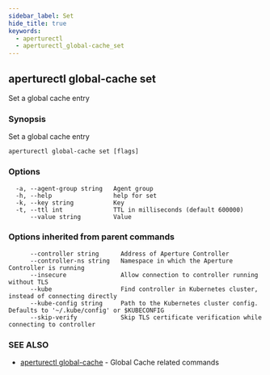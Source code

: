 ```yaml
---
sidebar_label: Set
hide_title: true
keywords:
  - aperturectl
  - aperturectl_global-cache_set
---
```


<!-- markdownlint-disable -->

## aperturectl global-cache set

Set a global cache entry

### Synopsis

Set a global cache entry

```
aperturectl global-cache set [flags]
```

### Options

```
  -a, --agent-group string   Agent group
  -h, --help                 help for set
  -k, --key string           Key
  -t, --ttl int              TTL in milliseconds (default 600000)
      --value string         Value
```

### Options inherited from parent commands

```
      --controller string      Address of Aperture Controller
      --controller-ns string   Namespace in which the Aperture Controller is running
      --insecure               Allow connection to controller running without TLS
      --kube                   Find controller in Kubernetes cluster, instead of connecting directly
      --kube-config string     Path to the Kubernetes cluster config. Defaults to '~/.kube/config' or $KUBECONFIG
      --skip-verify            Skip TLS certificate verification while connecting to controller
```

### SEE ALSO

- [aperturectl global-cache](/reference/aperture-cli/aperturectl/global-cache/global-cache.md) - Global Cache related commands
